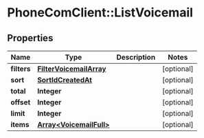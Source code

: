 # PhoneComClient::ListVoicemail

## Properties
Name | Type | Description | Notes
------------ | ------------- | ------------- | -------------
**filters** | [**FilterVoicemailArray**](FilterVoicemailArray.md) |  | [optional]
**sort** | [**SortIdCreatedAt**](SortIdCreatedAt.md) |  | [optional]
**total** | **Integer** |  | [optional]
**offset** | **Integer** |  | [optional]
**limit** | **Integer** |  | [optional]
**items** | [**Array&lt;VoicemailFull&gt;**](VoicemailFull.md) |  | [optional]


